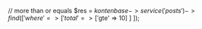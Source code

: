 // more than or equals
$res = $kontenbase->service('posts')->find([
	'where' => [
		'total' => ['$gte' => 10]
	]
]);